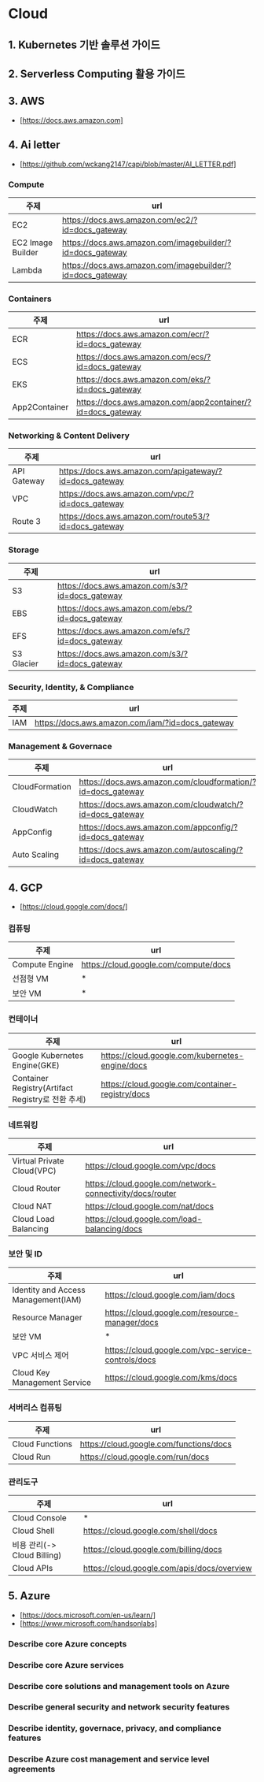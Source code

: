 # Cloud
## 1. Kubernetes 기반 솔루션 가이드
## 2. Serverless Computing 활용 가이드
## 3. AWS
 * [https://docs.aws.amazon.com]
## 4. Ai letter
 * [https://github.com/wckang2147/capi/blob/master/AI_LETTER.pdf]

### Compute
| 주제 | url |
|----|----|
| EC2 | https://docs.aws.amazon.com/ec2/?id=docs_gateway |
| EC2 Image Builder | https://docs.aws.amazon.com/imagebuilder/?id=docs_gateway |
| Lambda | https://docs.aws.amazon.com/imagebuilder/?id=docs_gateway |

### Containers
| 주제 | url |
|----|----|
| ECR | https://docs.aws.amazon.com/ecr/?id=docs_gateway |
| ECS | https://docs.aws.amazon.com/ecs/?id=docs_gateway |
| EKS | https://docs.aws.amazon.com/eks/?id=docs_gateway |
| App2Container | https://docs.aws.amazon.com/app2container/?id=docs_gateway |

### Networking & Content Delivery
| 주제 | url |
|----|----|
| API Gateway | https://docs.aws.amazon.com/apigateway/?id=docs_gateway |
| VPC | https://docs.aws.amazon.com/vpc/?id=docs_gateway |
| Route 3 | https://docs.aws.amazon.com/route53/?id=docs_gateway |

### Storage
| 주제 | url |
|----|----|
| S3 | https://docs.aws.amazon.com/s3/?id=docs_gateway |
| EBS | https://docs.aws.amazon.com/ebs/?id=docs_gateway |
| EFS | https://docs.aws.amazon.com/efs/?id=docs_gateway |
| S3 Glacier | https://docs.aws.amazon.com/s3/?id=docs_gateway |

### Security, Identity, & Compliance
| 주제 | url |
|----|----|
| IAM | https://docs.aws.amazon.com/iam/?id=docs_gateway |

### Management & Governace
| 주제 | url |
|----|----|
| CloudFormation | https://docs.aws.amazon.com/cloudformation/?id=docs_gateway |
| CloudWatch | https://docs.aws.amazon.com/cloudwatch/?id=docs_gateway |
| AppConfig | https://docs.aws.amazon.com/appconfig/?id=docs_gateway |
| Auto Scaling | https://docs.aws.amazon.com/autoscaling/?id=docs_gateway |

## 4. GCP
 * [https://cloud.google.com/docs/]

### 컴퓨팅
| 주제 | url |
|----|----|
| Compute Engine | https://cloud.google.com/compute/docs |
| 선점형 VM | * |
| 보안 VM | * |

### 컨테이너
| 주제 | url |
|----|----|
| Google Kubernetes Engine(GKE) | https://cloud.google.com/kubernetes-engine/docs |
| Container Registry(Artifact Registry로 전환 추세) | https://cloud.google.com/container-registry/docs |

### 네트워킹
| 주제 | url |
|----|----|
| Virtual Private Cloud(VPC) | https://cloud.google.com/vpc/docs |
| Cloud Router | https://cloud.google.com/network-connectivity/docs/router |
| Cloud NAT | https://cloud.google.com/nat/docs |
| Cloud Load Balancing | https://cloud.google.com/load-balancing/docs |

### 보안 및 ID
| 주제 | url |
|----|----|
| Identity and Access Management(IAM) | https://cloud.google.com/iam/docs |
| Resource Manager | https://cloud.google.com/resource-manager/docs |
| 보안 VM | * |
| VPC 서비스 제어 | https://cloud.google.com/vpc-service-controls/docs |
| Cloud Key Management Service | https://cloud.google.com/kms/docs |

### 서버리스 컴퓨팅
| 주제 | url |
|----|----|
| Cloud Functions | https://cloud.google.com/functions/docs |
| Cloud Run | https://cloud.google.com/run/docs |

### 관리도구
| 주제 | url |
|----|----|
| Cloud Console | * |
| Cloud Shell | https://cloud.google.com/shell/docs |
| 비용 관리(-> Cloud Billing) | https://cloud.google.com/billing/docs |
| Cloud APIs | https://cloud.google.com/apis/docs/overview |

## 5. Azure
 * [https://docs.microsoft.com/en-us/learn/]
 * [https://www.microsoft.com/handsonlabs]

### Describe core Azure concepts
### Describe core Azure services
### Describe core solutions and management tools on Azure
### Describe general security and network security features
### Describe identity, governace, privacy, and compliance features
### Describe Azure cost management and service level agreements
